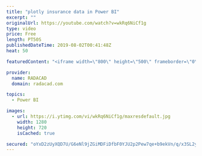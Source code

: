 ```yaml
---
title: "plotly insurance data in Power BI"
excerpt: ""
originalUrl: https://youtube.com/watch?v=wkRq6NiCf1g
type: video
price: Free
length: PT50S
publishedDateTime: 2019-08-02T00:41:48Z
heat: 50

featuredContent: "<iframe width=\"800\" height=\"500\" frameborder=\"0\" src=\"https://www.youtube.com/embed/wkRq6NiCf1g\" allow=\"accelerometer; autoplay; encrypted-media; gyroscope; picture-in-picture\" allowfullscreen></iframe>"

provider:
  name: RADACAD
  domain: radacad.com

topics:
  - Power BI

images:
  - url: https://i.ytimg.com/vi/wkRq6NiCf1g/maxresdefault.jpg
    width: 1280
    height: 720
    isCached: true

secured: "oYxD2zUyXQD7U/G6eNl9jZGiMDFiDfbF0YJU2p2Pew7qe+b9ekVn/q/x3SL2yZmHgsou2qLeCdxf9k37wyhmbjd1pxASFQJybN8zwwXI6peKKE8qvjpUYtudzT3WOKu97RUKWzEKV/2sl6b5S1PYiYkmTkr414EAvz3e3UseT9bj3/uYf/kXbFqrD5A4H39ucCScytNNXajEkgQetGdgwGSq4VMTX3M1n08NrCM3yZVnXF3FZJyHSZ2bfPz558ca1rSwoVgZJhHqTMPKixMzVEjYazDzriuLfHLGSr10DfD9qRMxpDyx3ZpLcKD/jtCWeOF3dXWSQYj06T1fVh6aTTDt8dS2sZ+7vTzz7YX6t6vN5D35QxIPfTSB+3T4V63X7HUgtbWR+/2K3sT4wkxp3iXvLeZ7yw3RxVGU2YQSDH8=;qHrh9oLijzXyM015+JiEvA=="
---
```


